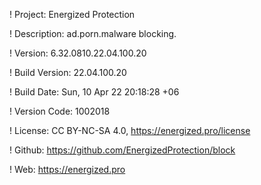 ! Project: Energized Protection

! Description: ad.porn.malware blocking.

! Version: 6.32.0810.22.04.100.20

! Build Version: 22.04.100.20

! Build Date: Sun, 10 Apr 22 20:18:28 +06

! Version Code: 1002018

! License: CC BY-NC-SA 4.0, https://energized.pro/license

! Github: https://github.com/EnergizedProtection/block

! Web: https://energized.pro
